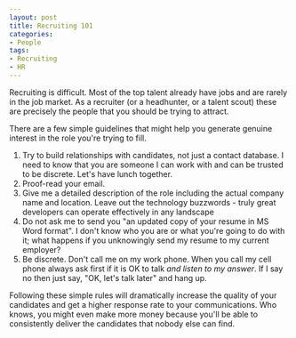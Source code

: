 ```yaml
---
layout: post
title: Recruiting 101
categories: 
- People
tags: 
- Recruiting
- HR
---
```


Recruiting is difficult. Most of the top talent already have jobs and are
rarely in the job market. As a recruiter (or a headhunter, or a talent scout)
these are precisely the people that you should be trying to attract.

There are a few simple guidelines that might help you generate genuine
interest in the role you're trying to fill.

  1. Try to build relationships with candidates, not just a contact database. I need to know that you are someone I can work with and can be trusted to be discrete. Let's have lunch together.
  2. Proof-read your email.
  3. Give me a detailed description of the role including the actual company name and location. Leave out the technology buzzwords - truly great developers can operate effectively in any landscape
  4. Do not ask me to send you "an updated copy of your resume in MS Word format". I don't know who you are or what you're going to do with it; what happens if you unknowingly send my resume to my current employer?
  5. Be discrete. Don't call me on my work phone. When you call my cell phone always ask first if it is OK to talk _and listen to my answer_. If I say no then just say, "OK, let's talk later" and hang up.

Following these simple rules will dramatically increase the quality of your
candidates and get a higher response rate to your communications. Who knows,
you might even make more money because you'll be able to consistently deliver
the candidates that nobody else can find.

